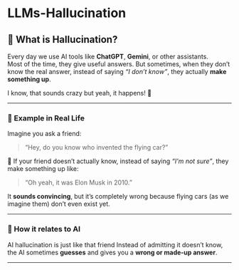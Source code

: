 # LLMs-Hallucination

## 🤖 What is Hallucination?

Every day we use AI tools like **ChatGPT**, **Gemini**, or other assistants.  
Most of the time, they give useful answers. But sometimes, when they don’t know the real answer, instead of saying *“I don’t know”*, they actually **make something up**.

I know, that sounds crazy but yeah, it happens! 🤯 

---

### 🧑 Example in Real Life
Imagine you ask a friend:  

> “Hey, do you know who invented the flying car?”  

🚶 If your friend doesn’t actually know, instead of saying *“I’m not sure”*, they make something up like:  

> “Oh yeah, it was Elon Musk in 2010.”  

It **sounds convincing**, but it’s completely wrong because flying cars (as we imagine them) don’t even exist yet.  

---

### 🤖 How it relates to AI
AI hallucination is just like that friend
Instead of admitting it doesn’t know, the AI sometimes **guesses** and gives you a **wrong or made-up answer**.  

---
